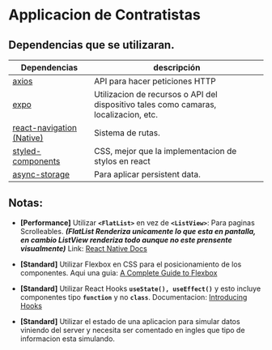 # Applicacion de Contratistas

## Dependencias que se utilizaran.

| **Dependencias**                                                                     | **descripción**                                                                      |
| ------------------------------------------------------------------------------------ | ------------------------------------------------------------------------------------ |
| [axios](https://github.com/axios/axios)                                              | API para hacer peticiones HTTP                                                       |
| [expo](https://docs.expo.io/versions/latest/)                                        | Utilizacion de recursos o API del dispositivo tales como camaras, localizacion, etc. |
| [react-navigation (Native)](https://reactnavigation.org/docs/getting-started)        | Sistema de rutas.                                                                    |
| [styled-components](https://styled-components.com/docs)                              | CSS, mejor que la implementacion de stylos en react                                  |
| [async-storage](https://react-native-community.github.io/async-storage/docs/install) | Para aplicar persistent data.                                                        |

## Notas:

- **[Performance]** Utilizar **`<FlatList>`** en vez de **`<ListView>`**: Para paginas Scrolleables. **_(FlatList Renderiza unicamente lo que esta en pantalla, en cambio ListView renderiza todo aunque no este prensente visualmente)_** Link: [React Native Docs](https://reactnative.dev/docs/flatlist.html)

- **[Standard]** Utilizar Flexbox en CSS para el posicionamiento de los componentes. Aqui una guia: [A Complete Guide to Flexbox](https://css-tricks.com/snippets/css/a-guide-to-flexbox/)

- **[Standard]** Utilizar React Hooks **`useState(), useEffect()`** y esto incluye componentes tipo **`function`** y no **`class`**. Documentacion: [Introducing Hooks](https://reactjs.org/docs/hooks-intro.html)

- **[Standard]** Utilizar el estado de una aplicacion para simular datos viniendo del server y necesita ser comentado en ingles que tipo de informacion esta simulando.
